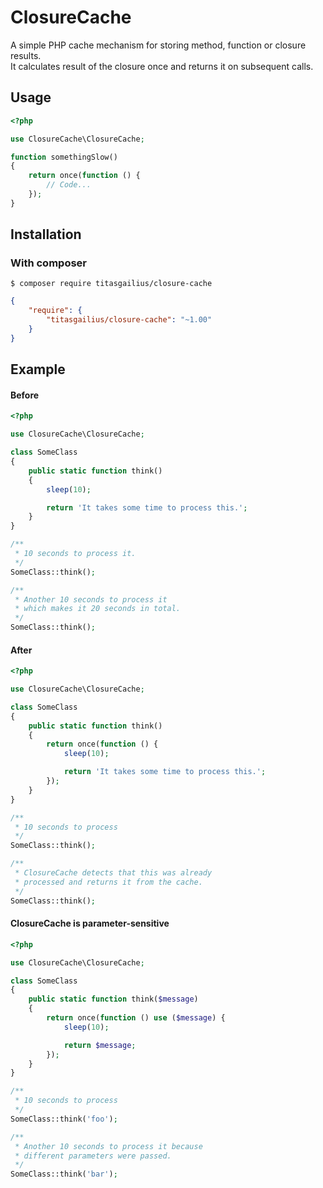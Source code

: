 # ClosureCache

A simple PHP cache mechanism for storing method, function or closure results.\
It calculates result of the closure once and returns it on subsequent calls.

## Usage
```php
<?php

use ClosureCache\ClosureCache;

function somethingSlow()
{
    return once(function () {
        // Code...
    });
}

```

## Installation

### With composer
```
$ composer require titasgailius/closure-cache
```

```json
{
    "require": {
        "titasgailius/closure-cache": "~1.00"
    }
}
```


## Example
#### Before
```php
<?php

use ClosureCache\ClosureCache;

class SomeClass
{
    public static function think()
    {
        sleep(10);

        return 'It takes some time to process this.';
    }
}

/**
 * 10 seconds to process it.
 */
SomeClass::think();

/**
 * Another 10 seconds to process it
 * which makes it 20 seconds in total.
 */
SomeClass::think();
```

#### After
```php
<?php

use ClosureCache\ClosureCache;

class SomeClass
{
    public static function think()
    {
        return once(function () {
            sleep(10);

            return 'It takes some time to process this.';
        });
    }
}

/**
 * 10 seconds to process
 */
SomeClass::think();

/**
 * ClosureCache detects that this was already
 * processed and returns it from the cache.
 */
SomeClass::think();
```

#### ClosureCache is parameter-sensitive
```php
<?php

use ClosureCache\ClosureCache;

class SomeClass
{
    public static function think($message)
    {
        return once(function () use ($message) {
            sleep(10);

            return $message;
        });
    }
}

/**
 * 10 seconds to process
 */
SomeClass::think('foo');

/**
 * Another 10 seconds to process it because
 * different parameters were passed.
 */
SomeClass::think('bar');
```

